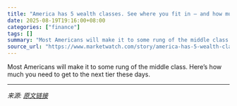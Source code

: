 ```yaml
---
title: "America has 5 wealth classes. See where you fit in — and how much it takes to reach the upper echelons."
date: 2025-08-19T19:16:00+08:00
categories: ["finance"]
tags: []
summary: "Most Americans will make it to some rung of the middle class. Here’s how much you need to get to the next tier these days."
source_url: "https://www.marketwatch.com/story/america-has-5-wealth-classes-see-where-you-fit-in-and-how-much-it-takes-to-reach-the-upper-echelons-25151801?mod=mw_rss_topstories"
---
```


Most Americans will make it to some rung of the middle class. Here’s how much you need to get to the next tier these days.

---

*来源: [原文链接](https://www.marketwatch.com/story/america-has-5-wealth-classes-see-where-you-fit-in-and-how-much-it-takes-to-reach-the-upper-echelons-25151801?mod=mw_rss_topstories)*
